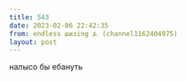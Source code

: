 ```yaml
---
title: 543
date: 2023-02-06 22:42:35
from: endless шизing ⍼ (channel1162404975)
layout: post
---
```


налысо бы ебануть
